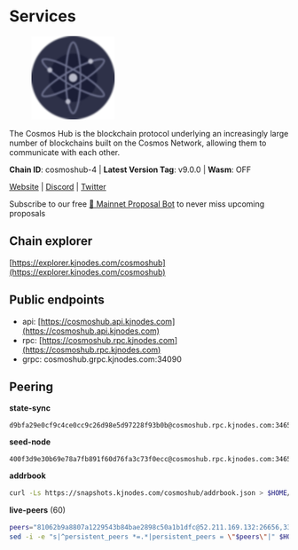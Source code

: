 # Services

<figure><img src="https://raw.githubusercontent.com/kj89/cosmos-images/main/logos/cosmoshub.png" width="150" alt=""><figcaption></figcaption></figure>

The Cosmos Hub is the blockchain protocol underlying an  increasingly large number of blockchains built on the  Cosmos Network, allowing them to communicate with each other.

**Chain ID**: cosmoshub-4 | **Latest Version Tag**: v9.0.0 | **Wasm**: OFF

[Website](https://hub.cosmos.network) | [Discord](https://discord.gg/cosmosnetwork) | [Twitter](https://twitter.com/cosmoshub)



Subscribe to our free [🤖 Mainnet Proposal Bot](https://t.me/kjnodes_proposal_bot) to never miss upcoming proposals


## Chain explorer
[https://explorer.kjnodes.com/cosmoshub](https://explorer.kjnodes.com/cosmoshub)

## Public endpoints

* api: [https://cosmoshub.api.kjnodes.com](https://cosmoshub.api.kjnodes.com)
* rpc: [https://cosmoshub.rpc.kjnodes.com](https://cosmoshub.rpc.kjnodes.com)
* grpc: cosmoshub.grpc.kjnodes.com:34090

## Peering

**state-sync**

```text
d9bfa29e0cf9c4ce0cc9c26d98e5d97228f93b0b@cosmoshub.rpc.kjnodes.com:34656
```

**seed-node**

```text
400f3d9e30b69e78a7fb891f60d76fa3c73f0ecc@cosmoshub.rpc.kjnodes.com:34659
```

**addrbook**
```bash
curl -Ls https://snapshots.kjnodes.com/cosmoshub/addrbook.json > $HOME/.gaia/config/addrbook.json
```

**live-peers** (60)
```bash
peers="81062b9a8807a1229543b84bae2898c50a1b1dfc@52.211.169.132:26656,3334bb086be9ab0dba3a34331555624a7354a6ab@159.203.187.36:26090,e829d4764a5cecc44b3414777853b34407b36601@185.16.39.179:26656,d9bfa29e0cf9c4ce0cc9c26d98e5d97228f93b0b@65.109.88.38:34656,3da88430414ec9084c8983fe4d462cce655ff1f3@51.222.245.114:26656,6ecca845883e9273062ee515d2657080e6539d9e@65.109.32.148:26726,4e18c2a64f190a4bc3afb57e96b32c02ee08d355@95.216.98.181:26656,137f98c8e22965e672744a3f8909c0f4c8cffc53@135.148.54.43:26656,e726816f42831689eab9378d5d577f1d06d25716@176.9.188.21:26656,10e3acd4baeb6cba8881d75a0bde04b5526b39ce@52.203.105.100:26656,1da54d20c7339713f1d6d28dd2117087dd33d0ca@5.9.59.145:26656,2286eeee09fcf37e768dfffc0db8c821b9231b7b@204.16.244.78:26656,9edd51012df3a09395a48eb68a84723d6308e08c@35.212.116.100:26656,f76c4c9529afcf1f1e8334e39e3aed5771e33bef@144.91.127.3:26676,9d048653fa4d98e6c0760ed0c54ad2d257ba46df@65.108.137.34:26656,67685d93f2256caa7a2d53e3a104f9e437c3d247@95.216.114.244:26656,1cce99042f884d669e7287e3e362bff8e385c63e@46.4.79.183:26726,5b143d463427d9ad0b621f97c0b8933643e293da@35.212.90.144:26656,edea278ce4cc160512f325d0722f312b83202e73@178.128.42.132:26090,4c46d32cbc4777c59a91a53fdadf8a3fa362036e@116.202.10.68:26656,4ddba29a7dfa740a4edeb5c620c963f67f951e1d@5.9.72.212:2000,c940e11c1072dad06da3b1b48ca92966bb37e93a@74.96.207.58:28721,1279eae188599463661c3e2b9ab492615a6d7079@65.108.235.32:2010,460967e46cc013e5e3eb365c1a8d271b0662549f@35.208.242.182:26656,0eeb20e044d632b279e67f2fe91f50e4fceab1fd@159.223.223.84:26656,a94dff85ed430f0475f41fe306c82b7eb7f6e858@51.91.153.78:31649,8a7a917fce1e71d66c86b765c1ba61f3d5266a07@54.74.25.142:26656,f5f8b96406a165d486be243723bfa7291db1cf62@35.230.170.155:26656,9d0b2e2fd8a02b62889a49e01a2405c9c81b6d6c@116.202.87.147:26656,44594a57ce538a21f8558bcb1c9ce560ad879e3e@15.235.114.84:26656,e0ab6c5cc86959853f499236b8297344802ac5f4@5.161.139.201:26656,1b5a5b6518d3cb30a0d49cbd74a45dd4cbab130d@18.138.176.63:26656,ca5011c44fd74d95e7fca487c69e301df195750c@65.108.122.246:26726,e015ce661ca8670e01f38a7a05c19311658a25e8@35.186.181.152:26656,213857e741833d17275ea559bb2d0342398cec99@35.245.206.45:26656,51c49b57b371e3645de715e0034236a8bd61965e@35.236.180.84:26656,11de8a73123ce854241cfa9687921c544b83d5d9@141.94.100.228:26656,7abab0475a506ed3b9ab2ad40948bfe53b797e13@128.199.128.15:26090,612d4cdc5ff2a10616150b1e20c147e30a9667c3@62.63.220.36:26656,9e14c8c48776a789f7029e88c260b2a6cbbf1417@35.212.85.141:26656,ad1fe2b9b72005bb68f206814ab84e9e4ec4cefe@103.88.93.160:26656,4ebf074e8b4a24438bd0bd503b62b4728dfb8eae@35.212.101.35:26656,32bdba6ced12cdf2e534566e6c3d66ee2f7ef494@84.244.95.229:26656,aaf632545993dcc8f1f675c16907cb28f2c2ccf2@34.192.48.136:26656,cbd79ed2b90092b84c8d0bffb7604b3c7756798a@95.216.1.108:26656,cd71b5707e5452a01fc82c168893799c0918b115@54.191.230.84:26656,b3c77cf3cb211825ef506c1c3df5ef3036a05f60@207.180.255.81:10256,0773ec5f6bc2a719972f657cd19a848756aa05b4@34.68.32.191:26656,84faffef21be153c2677c22ee1090d49078d2758@34.125.232.82:26656,ee767901f4a7eaf44603ef0a5b6e5edac118ba1e@74.118.136.149:26656,546d4549fc264a4e9db5b9f1ffe5179d923cb586@46.4.81.211:26656,dea13e7232642331360d4387b0ab106b014092d4@116.202.236.59:26656,76cb6275dcd71f43aecf3b8dddae08554b7cc6f5@51.79.20.226:26656,1997e68bf205bedeed0c4723786bf03464987dc1@77.87.108.21:26656,f6f5d71d0b9e29f2b86f47ce0d62b059b53009fc@74.118.143.238:26656,76c819c2f4a4302b265436fb4dc0369301ba8e3a@65.109.21.75:26656,6cedaa74a96505af9c7c8b23fd9eb29186452073@54.241.121.253:26656,fe21dd474640247888fc7c4dce82da8da08a8bfd@135.181.113.227:26656,58b31074c33d34e96c35e071dc97fc1a82410df3@161.97.142.147:26656,0255a6594d169ea042a3a3694f279daf2eb7ab4a@103.126.158.30:26656"
sed -i -e "s|^persistent_peers *=.*|persistent_peers = \"$peers\"|" $HOME/.gaia/config/config.toml
```
